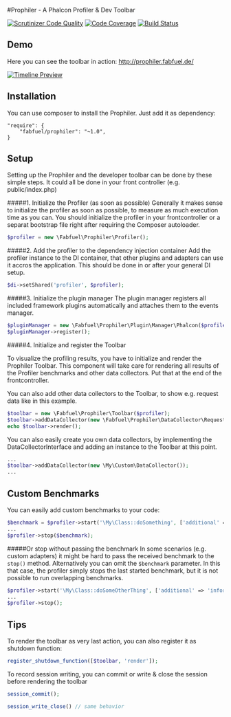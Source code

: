 #Prophiler - A Phalcon Profiler & Dev Toolbar

[![Scrutinizer Code Quality](https://scrutinizer-ci.com/g/fabfuel/prophiler/badges/quality-score.png?b=develop)](https://scrutinizer-ci.com/g/fabfuel/prophiler/?branch=develop)
[![Code Coverage](https://scrutinizer-ci.com/g/fabfuel/prophiler/badges/coverage.png?b=develop)](https://scrutinizer-ci.com/g/fabfuel/prophiler/?branch=develop)
[![Build Status](https://scrutinizer-ci.com/g/fabfuel/prophiler/badges/build.png?b=develop)](https://scrutinizer-ci.com/g/fabfuel/prophiler/build-status/develop)


## Demo
Here you can see the toolbar in action:
http://prophiler.fabfuel.de/

[![Timeline Preview](http://prophiler.fabfuel.de/img/timeline.png)](http://prophiler.fabfuel.de/)


## Installation
You can use composer to install the Prophiler. Just add it as dependency:

    "require": {
       	"fabfuel/prophiler": "~1.0",
    }

## Setup
Setting up the Prophiler and the developer toolbar can be done by these simple steps. It could all be done in your front controller (e.g. public/index.php) 

#####1. Initialize the Profiler (as soon as possible)
Generally it makes sense to initialize the profiler as soon as possible, to measure as much execution time as you can. You should initialize the profiler in your frontcontroller or a separat bootstrap file right after requiring the Composer autoloader.

```php
$profiler = new \Fabfuel\Prophiler\Profiler();
```

#####2. Add the profiler to the dependency injection container
Add the profiler instance to the DI container, that other plugins and adapters can use it accros the application. This should be done in or after your general DI setup.
	
```php
$di->setShared('profiler', $profiler);
```

#####3. Initialize the plugin manager
The plugin manager registers all included framework plugins automatically and attaches them to the events manager.  

```php
$pluginManager = new \Fabfuel\Prophiler\Plugin\Manager\Phalcon($profiler);
$pluginManager->register();
```

#####4. Initialize and register the Toolbar

To visualize the profiling results, you have to initialize and render the Prophiler Toolbar. This component will take care for rendering all results of the Profiler benchmarks and other data collectors. Put that at the end of the frontcontroller.

You can also add other data collectors to the Toolbar, to show e.g. request data like in this example.

```php
$toolbar = new \Fabfuel\Prophiler\Toolbar($profiler);
$toolbar->addDataCollector(new \Fabfuel\Prophiler\DataCollector\Request());
echo $toolbar->render();
```

You can also easily create you own data collectors, by implementing the DataCollectorInterface and adding an instance to the Toolbar at this point.

```php
...
$toolbar->addDataCollector(new \My\Custom\DataCollector());
...
```

## Custom Benchmarks

You can easily add custom benchmarks to your code:

```php
$benchmark = $profiler->start('\My\Class::doSomething', ['additional' => 'information'], 'My Component');
...
$profiler->stop($benchmark);
```

#####Or stop without passing the benchmark
In some scenarios (e.g. custom adapters) it might be hard to pass the received benchmark to the ```stop()``` method. Alternatively you can omit the ```$benchmark``` parameter. In this that case, the profiler simply stops the last started benchmark, but it is not possible to run overlapping benchmarks.

```php
$profiler->start('\My\Class::doSomeOtherThing', ['additional' => 'information'], 'My Component');
...
$profiler->stop();
```



## Tips

To render the toolbar as very last action, you can also register it as shutdown function:

```php
register_shutdown_function([$toolbar, 'render']);
```

To record session writing, you can commit or write & close the session before rendering the toolbar
    
```php
session_commit();

session_write_close() // same behavior
```
